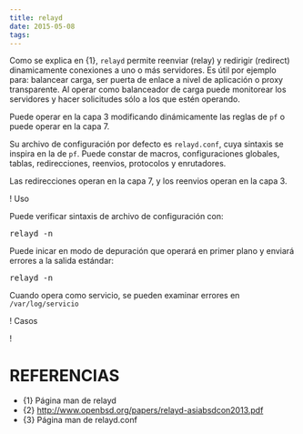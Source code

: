 ```yaml
---
title: relayd
date: 2015-05-08
tags:
---
```


Como se explica en {1}, ```relayd``` permite reenviar (relay) y redirigir (redirect) dinamicamente conexiones a uno o más servidores. Es útil por ejemplo para: balancear carga, ser puerta de enlace a nivel de aplicación o proxy transparente.  Al operar como balanceador de carga puede monitorear los servidores y hacer solicitudes sólo a los que estén operando. 

Puede operar en la capa 3 modificando dinámicamente las reglas de ```pf``` o
puede operar en la capa 7.

Su archivo de configuración por defecto es ```relayd.conf```, cuya sintaxis se inspira en la de ```pf```.  Puede constar de macros, configuraciones globales, tablas, redirecciones, reenvios, protocolos y enrutadores.

Las redirecciones operan en la capa 7, y los reenvios operan en la capa 3.


! Uso

Puede verificar sintaxis de archivo de configuración con:
<pre>
relayd -n
</pre>

Puede inicar en modo de depuración que operará en primer plano y enviará errores a la salida estándar:
<pre>
relayd -n
</pre>

Cuando opera como servicio, se pueden examinar errores en ```/var/log/servicio```


! Casos

! 



# REFERENCIAS

* {1} Página man de relayd
* {2} http://www.openbsd.org/papers/relayd-asiabsdcon2013.pdf
* {3} Página man de relayd.conf
